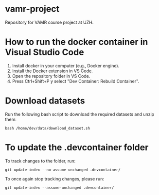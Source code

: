 # vamr-project
Repository for VAMR course project at UZH.

# How to run the docker container in Visual Studio Code
1. Install docker in your computer (e.g., Docker engine).
2. Install the Docker extension in VS Code.
3. Open the repository folder in VS Code.
4. Press Ctrl+Shift+P y select "Dev Container: Rebuild Container".

# Download datasets
Run the following bash script to download the required datasets and unzip them:
```
bash /home/dev/data/download_dataset.sh
```


# To update the .devcontainer folder
To track changes to the folder, run:
```
git update-index --no-assume-unchanged .devcontainer/
```

To once again stop tracking changes, please run:
```
git update-index --assume-unchanged .devcontainer/
```